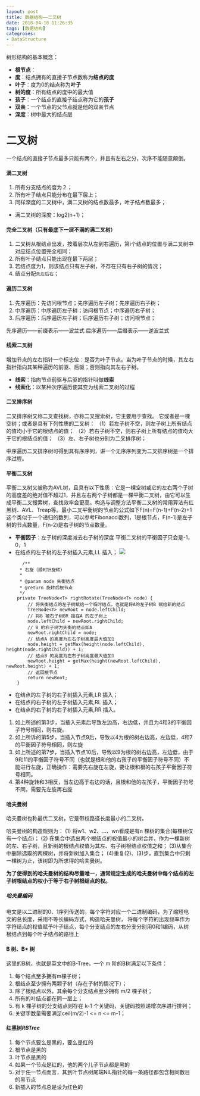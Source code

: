 ```yaml
---
layout: post
title: 数据结构——二叉树
date: 2018-04-18 11:26:35
tags: [数据结构]
categroies:
- DataStructure
---
```


树形结构的基本概念：

- **根节点**：
- **度**：结点拥有的直接子节点数称为**结点的度**
- **叶子**：度为0的结点称为**叶子**
- **树的度**：所有结点的度中的最大值
- **孩子**：一个结点的直接子结点称为它的**孩子**
- **双亲**：一个节点的父节点就是他的双亲节点
- **深度**：树中最大的结点层

<!-- more -->

# 二叉树

一个结点的直接子节点最多只能有两个，并且有左右之分，次序不能随意颠倒。

#### 满二叉树

1. 所有分支结点的度为２；
2. 所有叶子结点只能分布在最下层上；
3. 同样深度的二叉树中，满二叉树的结点数最多，叶子结点数最多；

- 满二叉树的深度：log2(n+1)；

#### 完全二叉树（只有最底下一层不满的满二叉树）

1. 二叉树从根结点出发，按着层次从左到右遍历，第i个结点的位置与满二叉树中对应结点位置完全相同；
2. 所有叶子结点只能出现在最下两层；
3. 若结点度为1，则该结点只有左子树，不存在只有右子树的情况；
4. 结点分配`先左后右`；

#### 遍历二叉树

1. 先序遍历：先访问根节点；先序遍历左子树；先序遍历右子树；
2. 中序遍历：中序遍历左子树；访问根节点；中序遍历右子树；
3. 后序遍历：后序遍历左子树；后序遍历右子树；访问根节点；

先序遍历——前缀表示——波兰式
后序遍历——后缀表示——逆波兰式

#### 线索二叉树

增加节点的左右指针一个标志位：是否为叶子节点。当为叶子节点的时候，其左右指针指向其某种遍历的前驱、后驱；否则指向其左右子树。

- **线索**：指向节点前驱与后驱的指针叫做**线索**
- **线索化**：以某种次序遍历使其变为线索二叉树的过程

#### 二叉排序树

二叉排序树又称二叉查找树，亦称二叉搜索树，它主要用于查找。 它或者是一棵空树；或者是具有下列性质的二叉树：
（1）若左子树不空，则左子树上所有结点的值均小于它的根结点的值；
（2）若右子树不空，则右子树上所有结点的值均大于它的根结点的值；
（3）左、右子树也分别为二叉排序树；

中序遍历二叉排序树可得到其有序序列，讲一个无序序列变为二叉排序树是一个排序过程。

#### 平衡二叉树

平衡二叉树又被称为AVL树，且具有以下性质：它是一棵空树或它的左右两个子树的高度差的绝对值不超过1，并且左右两个子树都是一棵平衡二叉树，由它可以生成平衡二叉搜索树，查找效率会更高。构造与调整方法平衡二叉树的常用算法有红黑树、AVL、Treap等。最小二叉平衡树的节点的公式如下F(n)=F(n-1)+F(n-2)+1这个类似于一个递归的数列，可以参考Fibonacci数列，1是根节点，F(n-1)是左子树的节点数量，F(n-2)是右子树的节点数量。

- **平衡因子**：左子树的深度减去右子树的深度
  平衡二叉树的平衡因子只会是-1，0，1
- 在结点的左子树的左子树插入元素,LL 插入；
  ![](https://ws4.sinaimg.cn/large/006tNbRwly1fwzn333ggzj30k405gaax.jpg)

```
  	  /**
     * 右旋（顺时针旋转）
     *
     * @param node 失衡结点
     * @return 旋转后根节点
     */
    private TreeNode<T> rightRotate(TreeNode<T> node) {
        // 将失衡结点的左子树赋给一个临时结点，也就是将A的左子树B 赋给新的结点
        TreeNode<T> newRoot = node.leftChild;
        // 将B 被右子树BR 挂在A 的左子树上
        node.leftChild = newRoot.rightChild;
        // B 的右子树为失衡的结点即A
        newRoot.rightChild = node;
        // 结点A 的高度为左右子树高度最大值加1
        node.height = getMax(height(node.leftChild), height(node.rightChild)) + 1;
        // 结点B 的高度为左右子树高度最大值加1
        newRoot.height = getMax(height(newRoot.leftChild), newRoot.height) + 1;
        // 返回根节点
        return newRoot;
    }
```

- 在结点的左子树的右子树插入元素,LR 插入；
- 在结点的右子树的左子树插入元素,RL 插入；
- 在结点的右子树的右子树插入元素,RR 插入。

1. 如上所述的第3步，当插入元素后导致左边高，右边低，并且为4和3的平衡因子符号相同，则右旋。
2. 如上所诉的第5步，当插入节点9后，导致以4为根的树右边高，左边低，4和7的平衡因子符号相同，则左旋
3. 如上所述的第7步，当插入节点10后，导致以9为根的树右边高，左边低，由于9和11的平衡因子符号不同（也就是根和他的右孩子的平衡因子符号不同）不能进行左旋，正确操作：需要先右旋在左旋，要让根和根的右孩子平衡因子符号相同。
4. 第4种旋转和3相反，当左边高于右边的话，且根和他的左孩子，平衡因子符号不同，需要先左旋再右旋

#### 哈夫曼树

哈夫曼树也称最优二叉树，它是带权路径长度最小的二叉树。

哈夫曼树的构造规则为：
(1) 将w1、w2、…、wn看成是有n 棵树的集合(每棵树仅有一个结点)；
(2) 在集合中选出两个根结点的权值最小的树合并，作为一棵新树的左、右子树，且新树的根结点权值为其左、右子树根结点权值之和；
(3)从集合中删除选取的两棵树，并将新树加入集合；
(4)重复(2)、(3)步，直到集合中只剩一棵树为止，该树即为所求得的哈夫曼树。

**为了使得到的哈夫曼树的结构尽量唯一，通常规定生成的哈夫曼树中每个结点的左子树根结点的权小于等于右子树根结点的权。**

##### 哈夫曼编码

电文是以二进制的0、1序列传送的，每个字符对应一个二进制编码，为了缩短电文的总长度，采用不等长编码方式，构造哈夫曼树，
将每个字符的出现频率作为字符结点的权值赋予叶子结点，每个分支结点的左右分支分别用0和1编码，从树根结点到每个叶子结点的路径上

#### B 树、B+ 树

这里的B树，也就是英文中的B-Tree，一个 m 阶的B树满足以下条件：

1. 每个结点至多拥有m棵子树；
2. 根结点至少拥有两颗子树（存在子树的情况下）；
3. 除了根结点以外，其余每个分支结点至少拥有 m/2 棵子树；
4. 所有的叶结点都在同一层上；
5. 有 k 棵子树的分支结点则存在 k-1 个关键码，关键码按照递增次序进行排列；
6. 关键字数量需要满足ceil(m/2)-1 <= n <= m-1；

#### 红黑树*RBTree*

1. 每个节点要么是黑的，要么是红的
2. 根节点是黑的
3. 叶节点是黑的
4. 如果一个节点是红的，他的两个儿子节点都是黑的
5. 对于任一节点而言，其到叶节点树尾端NIL指针的每一条路径都包含相同数目的黑节点
6. 新插入的节点总是设为红色的
